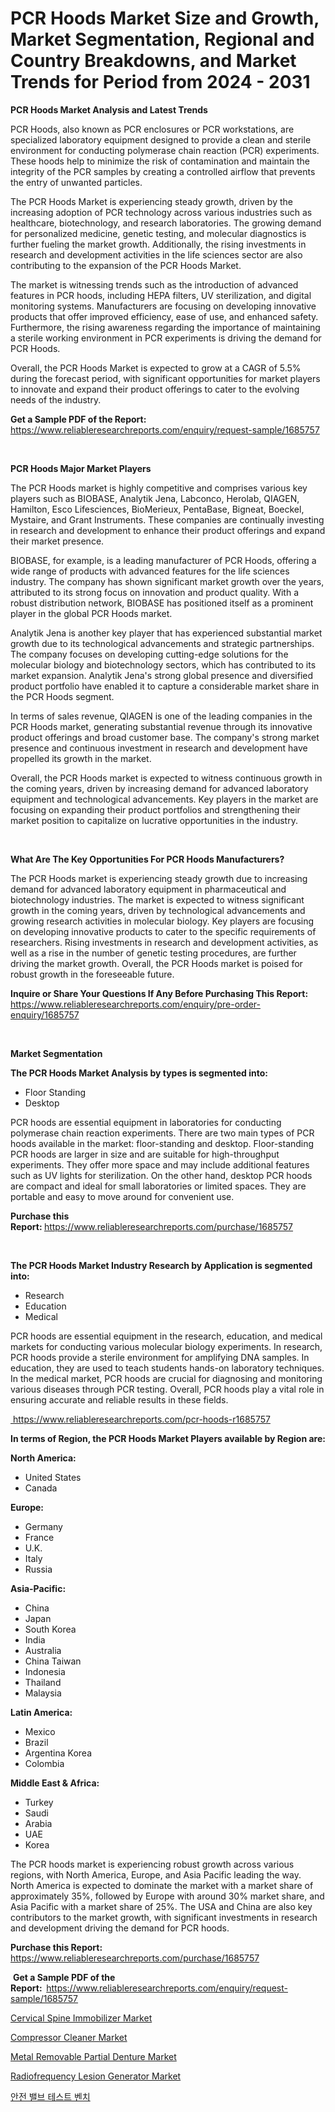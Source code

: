 <p><h1>PCR Hoods Market Size and Growth, Market Segmentation, Regional and Country Breakdowns, and Market Trends for Period from 2024 -  2031</h1></p><p><strong>PCR Hoods Market Analysis and Latest Trends</strong></p>
<p><p>PCR Hoods, also known as PCR enclosures or PCR workstations, are specialized laboratory equipment designed to provide a clean and sterile environment for conducting polymerase chain reaction (PCR) experiments. These hoods help to minimize the risk of contamination and maintain the integrity of the PCR samples by creating a controlled airflow that prevents the entry of unwanted particles.</p><p>The PCR Hoods Market is experiencing steady growth, driven by the increasing adoption of PCR technology across various industries such as healthcare, biotechnology, and research laboratories. The growing demand for personalized medicine, genetic testing, and molecular diagnostics is further fueling the market growth. Additionally, the rising investments in research and development activities in the life sciences sector are also contributing to the expansion of the PCR Hoods Market.</p><p>The market is witnessing trends such as the introduction of advanced features in PCR hoods, including HEPA filters, UV sterilization, and digital monitoring systems. Manufacturers are focusing on developing innovative products that offer improved efficiency, ease of use, and enhanced safety. Furthermore, the rising awareness regarding the importance of maintaining a sterile working environment in PCR experiments is driving the demand for PCR Hoods.</p><p>Overall, the PCR Hoods Market is expected to grow at a CAGR of 5.5% during the forecast period, with significant opportunities for market players to innovate and expand their product offerings to cater to the evolving needs of the industry.</p></p>
<p><strong>Get a Sample PDF of the Report:&nbsp;</strong> <a href="https://www.reliableresearchreports.com/enquiry/request-sample/1685757">https://www.reliableresearchreports.com/enquiry/request-sample/1685757</a></p>
<p>&nbsp;</p>
<p><strong>PCR Hoods Major Market Players</strong></p>
<p><p>The PCR Hoods market is highly competitive and comprises various key players such as BIOBASE, Analytik Jena, Labconco, Herolab, QIAGEN, Hamilton, Esco Lifesciences, BioMerieux, PentaBase, Bigneat, Boeckel, Mystaire, and Grant Instruments. These companies are continually investing in research and development to enhance their product offerings and expand their market presence.</p><p>BIOBASE, for example, is a leading manufacturer of PCR Hoods, offering a wide range of products with advanced features for the life sciences industry. The company has shown significant market growth over the years, attributed to its strong focus on innovation and product quality. With a robust distribution network, BIOBASE has positioned itself as a prominent player in the global PCR Hoods market.</p><p>Analytik Jena is another key player that has experienced substantial market growth due to its technological advancements and strategic partnerships. The company focuses on developing cutting-edge solutions for the molecular biology and biotechnology sectors, which has contributed to its market expansion. Analytik Jena's strong global presence and diversified product portfolio have enabled it to capture a considerable market share in the PCR Hoods segment.</p><p>In terms of sales revenue, QIAGEN is one of the leading companies in the PCR Hoods market, generating substantial revenue through its innovative product offerings and broad customer base. The company's strong market presence and continuous investment in research and development have propelled its growth in the market.</p><p>Overall, the PCR Hoods market is expected to witness continuous growth in the coming years, driven by increasing demand for advanced laboratory equipment and technological advancements. Key players in the market are focusing on expanding their product portfolios and strengthening their market position to capitalize on lucrative opportunities in the industry.</p></p>
<p>&nbsp;</p>
<p><strong>What Are The Key Opportunities For PCR Hoods Manufacturers?</strong></p>
<p><p>The PCR Hoods market is experiencing steady growth due to increasing demand for advanced laboratory equipment in pharmaceutical and biotechnology industries. The market is expected to witness significant growth in the coming years, driven by technological advancements and growing research activities in molecular biology. Key players are focusing on developing innovative products to cater to the specific requirements of researchers. Rising investments in research and development activities, as well as a rise in the number of genetic testing procedures, are further driving the market growth. Overall, the PCR Hoods market is poised for robust growth in the foreseeable future.</p></p>
<p><strong>Inquire or Share Your Questions If Any Before Purchasing This Report:</strong> <a href="https://www.reliableresearchreports.com/enquiry/pre-order-enquiry/1685757">https://www.reliableresearchreports.com/enquiry/pre-order-enquiry/1685757</a></p>
<p>&nbsp;</p>
<p><strong>Market Segmentation</strong></p>
<p><strong>The PCR Hoods Market Analysis by types is segmented into:</strong></p>
<p><ul><li>Floor Standing</li><li>Desktop</li></ul></p>
<p><p>PCR hoods are essential equipment in laboratories for conducting polymerase chain reaction experiments. There are two main types of PCR hoods available in the market: floor-standing and desktop. Floor-standing PCR hoods are larger in size and are suitable for high-throughput experiments. They offer more space and may include additional features such as UV lights for sterilization. On the other hand, desktop PCR hoods are compact and ideal for small laboratories or limited spaces. They are portable and easy to move around for convenient use.</p></p>
<p><strong>Purchase this Report:&nbsp;</strong><a href="https://www.reliableresearchreports.com/purchase/1685757">https://www.reliableresearchreports.com/purchase/1685757</a></p>
<p>&nbsp;</p>
<p><strong>The PCR Hoods Market Industry Research by Application is segmented into:</strong></p>
<p><ul><li>Research</li><li>Education</li><li>Medical</li></ul></p>
<p><p>PCR hoods are essential equipment in the research, education, and medical markets for conducting various molecular biology experiments. In research, PCR hoods provide a sterile environment for amplifying DNA samples. In education, they are used to teach students hands-on laboratory techniques. In the medical market, PCR hoods are crucial for diagnosing and monitoring various diseases through PCR testing. Overall, PCR hoods play a vital role in ensuring accurate and reliable results in these fields.</p></p>
<p><a href="https://www.reliableresearchreports.com/pcr-hoods-r1685757">&nbsp;https://www.reliableresearchreports.com/pcr-hoods-r1685757</a></p>
<p><strong>In terms of Region, the PCR Hoods Market Players available by Region are:</strong></p>
<p>
    <p> <strong> North America: </strong>
        <ul>
            <li>United States</li>
            <li>Canada</li>
        </ul>
        </p> 
    <p> <strong> Europe: </strong>
        <ul>
            <li>Germany</li>
            <li>France</li>
            <li>U.K.</li>
            <li>Italy</li>
            <li>Russia</li>
        </ul>
        </p> 
    <p> <strong> Asia-Pacific: </strong>
        <ul>
            <li>China</li>
            <li>Japan</li>
            <li>South Korea</li>
            <li>India</li>
            <li>Australia</li>
            <li>China Taiwan</li>
            <li>Indonesia</li>
            <li>Thailand</li>
            <li>Malaysia</li>
        </ul>
        </p> 
    <p> <strong> Latin America: </strong>
        <ul>
            <li>Mexico</li>
            <li>Brazil</li>
            <li>Argentina Korea</li>
            <li>Colombia</li>
        </ul>
        </p> 
    <p> <strong> Middle East & Africa: </strong>
        <ul>
            <li>Turkey</li>
            <li>Saudi</li>
            <li>Arabia</li>
            <li>UAE</li>
            <li>Korea</li>
        </ul>
    </p>
    </p>
<p><p>The PCR hoods market is experiencing robust growth across various regions, with North America, Europe, and Asia Pacific leading the way. North America is expected to dominate the market with a market share of approximately 35%, followed by Europe with around 30% market share, and Asia Pacific with a market share of 25%. The USA and China are also key contributors to the market growth, with significant investments in research and development driving the demand for PCR hoods.</p></p>
<p><strong>Purchase this Report: </strong><a href="https://www.reliableresearchreports.com/purchase/1685757">https://www.reliableresearchreports.com/purchase/1685757</a></p>
<p>&nbsp;<strong>Get a Sample PDF of the Report:&nbsp;&nbsp;</strong><a href="https://www.reliableresearchreports.com/enquiry/request-sample/1685757">https://www.reliableresearchreports.com/enquiry/request-sample/1685757</a></p>
<p><strong></strong></p>
<p><p><a href="https://github.com/caicuccucga/Market-Research-Report-List-1/blob/main/cervical-spine-immobilizer-market.md">Cervical Spine Immobilizer Market</a></p><p><a href="https://www.linkedin.com/pulse/compressor-cleaner-market-global-regional-analysis-focus-4unse?trackingId=KCjIL9GdTCC4wpQWUbgLsQ%3D%3D">Compressor Cleaner Market</a></p><p><a href="https://github.com/francesprichey/Market-Research-Report-List-1/blob/main/metal-removable-partial-denture-market.md">Metal Removable Partial Denture Market</a></p><p><a href="https://github.com/marshallymanow/Market-Research-Report-List-1/blob/main/radiofrequency-lesion-generator-market.md">Radiofrequency Lesion Generator Market</a></p><p><a href="https://github.com/JosefaRice/Market-Research-Report-List-2/blob/main/608119275630.md">안전 밸브 테스트 벤치</a></p></p>